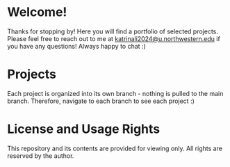 # Welcome!
Thanks for stopping by! Here you will find a portfolio of selected projects. Please feel free to reach out to me at katrinali2024@u.northwestern.edu if you have any questions! Always happy to chat :)

# Projects
Each project is organized into its own branch - nothing is pulled to the main branch. Therefore, navigate to each branch to see each project :)

# License and Usage Rights
This repository and its contents are provided for viewing only. All rights are reserved by the author. 

